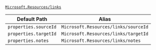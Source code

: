 [`Microsoft.Resources/links`](https://docs.microsoft.com/en-us/azure/templates/microsoft.resources/links)

| Default Path | Alias |
|---|---|
| `properties.sourceId` | `Microsoft.Resources/links/sourceId` |
| `properties.targetId` | `Microsoft.Resources/links/targetId` |
| `properties.notes` | `Microsoft.Resources/links/notes` |

